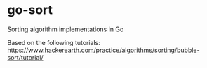 <!--
@Author: Allen Flickinger <FuzzyStatic>
@Date:   2017-02-18T15:33:54-05:00
@Email:  allen.flickinger@gmail.com
@Last modified by:   FuzzyStatic
@Last modified time: 2017-02-20T22:38:50-05:00
-->

# go-sort
Sorting algorithm implementations in Go

Based on the following tutorials: https://www.hackerearth.com/practice/algorithms/sorting/bubble-sort/tutorial/
